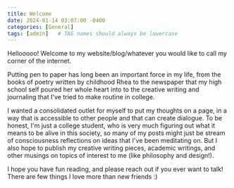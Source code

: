 ```yaml
---
title: Welcome
date: 2024-01-14 03:07:00 -0400
categories: [General]
tags: [admin]   # TAG names should always be lowercase
---
```


Hellooooo! Welcome to my website/blog/whatever you would like to call my corner of the internet.

Putting pen to paper has long been an important force in my life, from the books of poetry written by childhood Rhea to the newspaper that my high school self poured her whole heart into to the creative writing and journaling that I've tried to make routine in college.

I wanted a consolidated outlet for myself to put my thoughts on a page, in a way that is accessible to other people and that can create dialogue. To be honest, I'm just a college student, who is very much figuring out what it means to be alive in this society, so many of my posts might just be stream of consciousness reflections on ideas that I've been meditating on. But I also hope to publish my creative writing pieces, academic writings, and other musings on topics of interest to me (like philosophy and design!). 

I hope you have fun reading, and please reach out if you ever want to talk! There are few things I love more than new friends :) 
